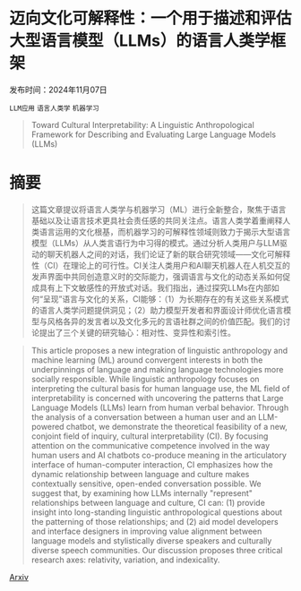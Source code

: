 # 迈向文化可解释性：一个用于描述和评估大型语言模型（LLMs）的语言人类学框架

发布时间：2024年11月07日

`LLM应用` `语言人类学` `机器学习`

> Toward Cultural Interpretability: A Linguistic Anthropological Framework for Describing and Evaluating Large Language Models (LLMs)

# 摘要

> 这篇文章提议将语言人类学与机器学习（ML）进行全新整合，聚焦于语言基础以及让语言技术更具社会责任感的共同关注点。语言人类学着重阐释人类语言运用的文化根基，而机器学习的可解释性领域则致力于揭示大型语言模型（LLMs）从人类言语行为中习得的模式。通过分析人类用户与LLM驱动的聊天机器人之间的对话，我们论证了新的联合研究领域——文化可解释性（CI）在理论上的可行性。CI关注人类用户和AI聊天机器人在人机交互的发声界面中共同创造意义时的交际能力，强调语言与文化的动态关系如何促成具有上下文敏感性的开放式对话。我们指出，通过探究LLMs在内部如何“呈现”语言与文化的关系，CI能够：（1）为长期存在的有关这些关系模式的语言人类学问题提供洞见；（2）助力模型开发者和界面设计师优化语言模型与风格各异的发言者以及文化多元的言语社群之间的价值匹配。我们的讨论提出了三个关键的研究轴心：相对性、变异性和索引性。

> This article proposes a new integration of linguistic anthropology and machine learning (ML) around convergent interests in both the underpinnings of language and making language technologies more socially responsible. While linguistic anthropology focuses on interpreting the cultural basis for human language use, the ML field of interpretability is concerned with uncovering the patterns that Large Language Models (LLMs) learn from human verbal behavior. Through the analysis of a conversation between a human user and an LLM-powered chatbot, we demonstrate the theoretical feasibility of a new, conjoint field of inquiry, cultural interpretability (CI). By focusing attention on the communicative competence involved in the way human users and AI chatbots co-produce meaning in the articulatory interface of human-computer interaction, CI emphasizes how the dynamic relationship between language and culture makes contextually sensitive, open-ended conversation possible. We suggest that, by examining how LLMs internally "represent" relationships between language and culture, CI can: (1) provide insight into long-standing linguistic anthropological questions about the patterning of those relationships; and (2) aid model developers and interface designers in improving value alignment between language models and stylistically diverse speakers and culturally diverse speech communities. Our discussion proposes three critical research axes: relativity, variation, and indexicality.

[Arxiv](https://arxiv.org/abs/2411.05200)